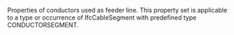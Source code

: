 Properties of conductors used as feeder line. This property set is applicable to a type or occurrence of IfcCableSegment with predefined type CONDUCTORSEGMENT.
